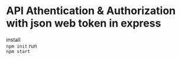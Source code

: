 # API Athentication & Authorization with json web token in express 


install <br />
`npm init`
run <br />
`npm start`